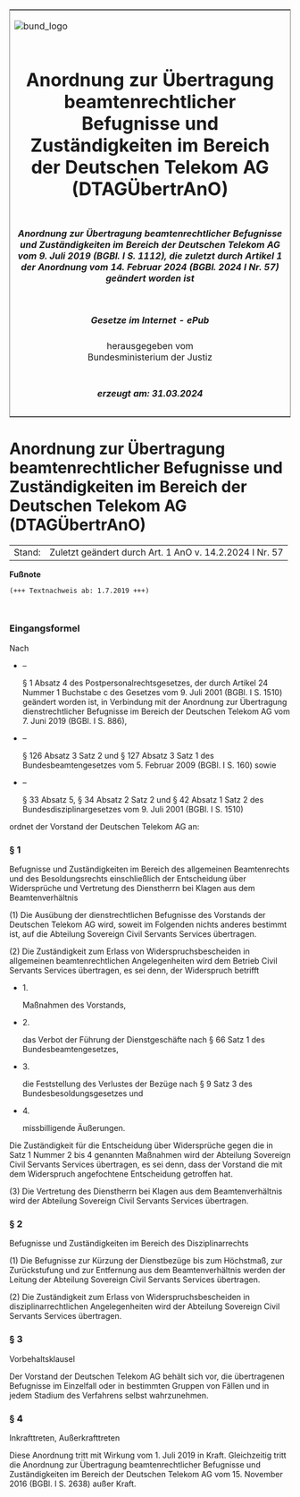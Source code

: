 <span id="DECKBLATT.html"></span>

<table border="0" frame="border" width="100%">

<tr valign="top">

<td align="left">

![bund\_logo](BfJ_2021_Web_de_de.gif)

</td>

<td align="right">

 

</td>

</tr>

<tr align="center" valign="middle">

<td colspan="2">

# Anordnung zur Übertragung beamtenrechtlicher Befugnisse und Zuständigkeiten im Bereich der Deutschen Telekom AG (DTAGÜbertrAnO)

</td>

</tr>

<tr align="center" valign="middle">

<td colspan="2">

##### Anordnung zur Übertragung beamtenrechtlicher Befugnisse und Zuständigkeiten im Bereich der Deutschen Telekom AG vom 9. Juli 2019 (BGBl. I S. 1112), die zuletzt durch Artikel 1 der Anordnung vom 14. Februar 2024 (BGBl. 2024 I Nr. 57) geändert worden ist

</td>

</tr>

<tr align="center" valign="middle">

<td colspan="2">

  
  

##### Gesetze im Internet - ePub  
  
herausgegeben vom  
Bundesministerium der Justiz

</td>

</tr>

<tr align="center" valign="bottom">

<td colspan="2">

  
  

##### erzeugt am: 31.03.2024

</td>

</tr>

</table>

<span id="BJNR111200019.html"></span>

# Anordnung zur Übertragung beamtenrechtlicher Befugnisse und Zuständigkeiten im Bereich der Deutschen Telekom AG (DTAGÜbertrAnO)

<div>

<div class="jnhtml">

|        |                                                         |
| ------ | ------------------------------------------------------- |
| Stand: | Zuletzt geändert durch Art. 1 AnO v. 14.2.2024 I Nr. 57 |

</div>

</div>

<div>

  
**Fußnote**

<div class="jnhtml">

<div>

<div class="jurAbsatz">

  

``` 
(+++ Textnachweis ab: 1.7.2019 +++)

 
```

</div>

</div>

</div>

</div>

<span id="BJNR111200019BJNE000100000.html"></span>

### Eingangsformel  

<div>

<div class="jnhtml">

<div>

<div class="jurAbsatz">

Nach

  - –
    
    <div>
    
    § 1 Absatz 4 des Postpersonalrechtsgesetzes, der durch Artikel 24
    Nummer 1 Buchstabe c des Gesetzes vom 9. Juli 2001 (BGBl. I S. 1510)
    geändert worden ist, in Verbindung mit der Anordnung zur Übertragung
    dienstrechtlicher Befugnisse im Bereich der Deutschen Telekom AG vom
    7. Juni 2019 (BGBl. I S. 886),
    
    </div>

  - –
    
    <div>
    
    § 126 Absatz 3 Satz 2 und § 127 Absatz 3 Satz 1 des
    Bundesbeamtengesetzes vom 5. Februar 2009 (BGBl. I S. 160) sowie
    
    </div>

  - –
    
    <div>
    
    § 33 Absatz 5, § 34 Absatz 2 Satz 2 und § 42 Absatz 1 Satz 2 des
    Bundesdisziplinargesetzes vom 9. Juli 2001 (BGBl. I S. 1510)
    
    </div>

ordnet der Vorstand der Deutschen Telekom AG an:

</div>

</div>

</div>

</div>

<span id="BJNR111200019BJNE000201311.html"></span>

### § 1  
Befugnisse und Zuständigkeiten im Bereich des allgemeinen Beamtenrechts und des Besoldungsrechts einschließlich der Entscheidung über Widersprüche und Vertretung des Dienstherrn bei Klagen aus dem Beamtenverhältnis

<div>

<div class="jnhtml">

<div>

<div class="jurAbsatz">

(1) Die Ausübung der dienstrechtlichen Befugnisse des Vorstands der
Deutschen Telekom AG wird, soweit im Folgenden nichts anderes bestimmt
ist, auf die Abteilung Sovereign Civil Servants Services übertragen.

</div>

<div class="jurAbsatz">

(2) Die Zuständigkeit zum Erlass von Widerspruchsbescheiden in
allgemeinen beamtenrechtlichen Angelegenheiten wird dem Betrieb Civil
Servants Services übertragen, es sei denn, der Widerspruch betrifft

  - 1\.
    
    <div>
    
    Maßnahmen des Vorstands,
    
    </div>

  - 2\.
    
    <div>
    
    das Verbot der Führung der Dienstgeschäfte nach § 66 Satz 1 des
    Bundesbeamtengesetzes,
    
    </div>

  - 3\.
    
    <div>
    
    die Feststellung des Verlustes der Bezüge nach § 9 Satz 3 des
    Bundesbesoldungsgesetzes und
    
    </div>

  - 4\.
    
    <div>
    
    missbilligende Äußerungen.
    
    </div>

Die Zuständigkeit für die Entscheidung über Widersprüche gegen die in
Satz 1 Nummer 2 bis 4 genannten Maßnahmen wird der Abteilung Sovereign
Civil Servants Services übertragen, es sei denn, dass der Vorstand die
mit dem Widerspruch angefochtene Entscheidung getroffen hat.

</div>

<div class="jurAbsatz">

(3) Die Vertretung des Dienstherrn bei Klagen aus dem Beamtenverhältnis
wird der Abteilung Sovereign Civil Servants Services übertragen.

</div>

</div>

</div>

</div>

<span id="BJNR111200019BJNE000302311.html"></span>

### § 2  
Befugnisse und Zuständigkeiten im Bereich des Disziplinarrechts

<div>

<div class="jnhtml">

<div>

<div class="jurAbsatz">

(1) Die Befugnisse zur Kürzung der Dienstbezüge bis zum Höchstmaß, zur
Zurückstufung und zur Entfernung aus dem Beamtenverhältnis werden der
Leitung der Abteilung Sovereign Civil Servants Services übertragen.

</div>

<div class="jurAbsatz">

(2) Die Zuständigkeit zum Erlass von Widerspruchsbescheiden in
disziplinarrechtlichen Angelegenheiten wird der Abteilung Sovereign
Civil Servants Services übertragen.

</div>

</div>

</div>

</div>

<span id="BJNR111200019BJNE000400000.html"></span>

### § 3  
Vorbehaltsklausel

<div>

<div class="jnhtml">

<div>

<div class="jurAbsatz">

Der Vorstand der Deutschen Telekom AG behält sich vor, die übertragenen
Befugnisse im Einzelfall oder in bestimmten Gruppen von Fällen und in
jedem Stadium des Verfahrens selbst wahrzunehmen.

</div>

</div>

</div>

</div>

<span id="BJNR111200019BJNE000500000.html"></span>

### § 4  
Inkrafttreten, Außerkrafttreten

<div>

<div class="jnhtml">

<div>

<div class="jurAbsatz">

Diese Anordnung tritt mit Wirkung vom 1. Juli 2019 in Kraft.
Gleichzeitig tritt die Anordnung zur Übertragung beamtenrechtlicher
Befugnisse und Zuständigkeiten im Bereich der Deutschen Telekom AG vom
<span style="white-space: nowrap">15. November</span> 2016 (BGBl. I S.
2638) außer Kraft.

</div>

</div>

</div>

</div>
